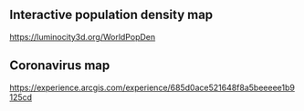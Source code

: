 ## Interactive population density map
https://luminocity3d.org/WorldPopDen
## Coronavirus map
https://experience.arcgis.com/experience/685d0ace521648f8a5beeeee1b9125cd
